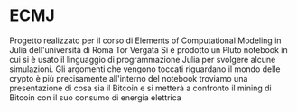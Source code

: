 # ECMJ

Progetto realizzato per il corso di Elements of Computational Modeling in Julia dell'università di Roma Tor Vergata
Si è prodotto un Pluto notebook in cui si è usato il linguaggio di programmazione Julia per svolgere alcune simulazioni.
Gli argomenti che vengono toccati riguardano il mondo delle crypto è più precisamente all'interno del notebook troviamo una presentazione di cosa sia il Bitcoin e si metterà a confronto il mining di Bitcoin con il suo consumo di energia elettrica
